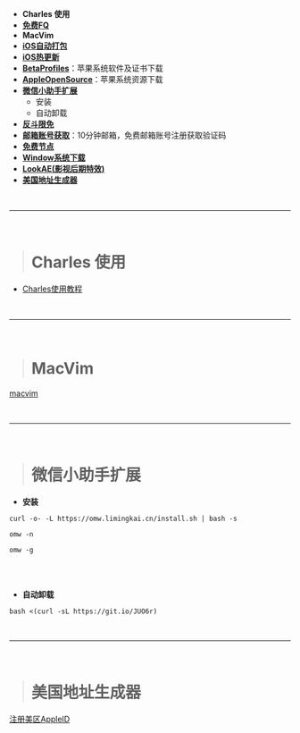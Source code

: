 

- **Charles 使用**
- [**免费FQ**](https://github.com/Alvin9999/new-pac/wiki/ss免费账号)
- **MacVim**
- [**iOS自动打包**](https://rynxiao.com/技术/2020/05/03/ios-deployment.html)
- [**iOS热更新**](https://www.jianshu.com/p/0489c654657d)
- [**BetaProfiles**](https://betaprofiles.com)：苹果系统软件及证书下载
- [**AppleOpenSource**](https://opensource.apple.com)：苹果系统资源下载
- [**微信小助手扩展**](https://github.com/harleyGit/WeChatExtension-ForMac)
	- 安装
	- 自动卸载 
- [**反斗限免**](http://free.apprcn.com)
- [**邮箱账号获取**](https://10minutemail.net)：10分钟邮箱，免费邮箱账号注册获取验证码
- [**免费节点**](https://lncn.org)
- [**Window系统下载**](https://msdn.itellyou.cn)
- [**LookAE(影视后期特效)**](https://www.lookae.com)
- [**美国地址生成器**](https://www.meiguodizhi.com/usa-address/hot-city-New-York)



<br/>

***
<br/>

># Charles 使用

*	[Charles使用教程](https://www.jianshu.com/p/633ac6221028)




<br/>

***
<br/>


># MacVim
[macvim](https://www.jianshu.com/p/923aec861af3)





<br/>

***
<br/>


># 微信小助手扩展

- **安装**

```
curl -o- -L https://omw.limingkai.cn/install.sh | bash -s

omw -n

omw -g
```


<br/>
<br/>

- **自动卸载**

`bash <(curl -sL https://git.io/JUO6r)`



<br/>

***
<br/>

># 美国地址生成器

[注册美区AppleID](https://www.ifanr.com/app/1367245)




